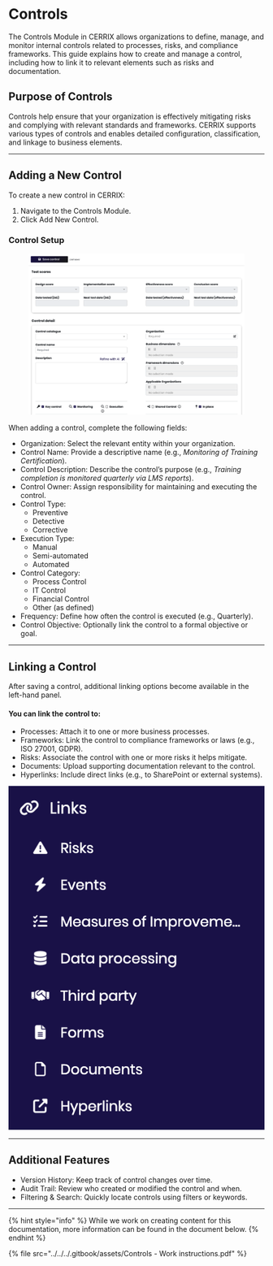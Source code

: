 # Controls

The Controls Module in CERRIX allows organizations to define, manage, and monitor internal controls related to processes, risks, and compliance frameworks. This guide explains how to create and manage a control, including how to link it to relevant elements such as risks and documentation.

## Purpose of Controls

Controls help ensure that your organization is effectively mitigating risks and complying with relevant standards and frameworks. CERRIX supports various types of controls and enables detailed configuration, classification, and linkage to business elements.

***

## Adding a New Control

To create a new control in CERRIX:

1. Navigate to the Controls Module.
2. Click Add New Control.

### Control Setup

<figure><img src="../../../.gitbook/assets/image (1) (1).png" alt=""><figcaption></figcaption></figure>

When adding a control, complete the following fields:

* Organization: Select the relevant entity within your organization.
* Control Name: Provide a descriptive name (e.g., _Monitoring of Training Certification_).
* Control Description: Describe the control’s purpose (e.g., _Training completion is monitored quarterly via LMS reports_).
* Control Owner: Assign responsibility for maintaining and executing the control.
* Control Type:
  * Preventive
  * Detective
  * Corrective
* Execution Type:
  * Manual
  * Semi-automated
  * Automated
* Control Category:
  * Process Control
  * IT Control
  * Financial Control
  * Other (as defined)
* Frequency: Define how often the control is executed (e.g., Quarterly).
* Control Objective: Optionally link the control to a formal objective or goal.

***

## Linking a Control

After saving a control, additional linking options become available in the left-hand panel.

#### You can link the control to:

* Processes: Attach it to one or more business processes.
* Frameworks: Link the control to compliance frameworks or laws (e.g., ISO 27001, GDPR).
* Risks: Associate the control with one or more risks it helps mitigate.
* Documents: Upload supporting documentation relevant to the control.
* Hyperlinks: Include direct links (e.g., to SharePoint or external systems).

![](<../../../.gitbook/assets/image (1) (1) (1).png>)

***

## Additional Features

* Version History: Keep track of control changes over time.
* Audit Trail: Review who created or modified the control and when.
* Filtering & Search: Quickly locate controls using filters or keywords.

***

{% hint style="info" %}
While we work on creating content for this documentation, more information can be found in the document below.
{% endhint %}

{% file src="../../../.gitbook/assets/Controls - Work instructions.pdf" %}
